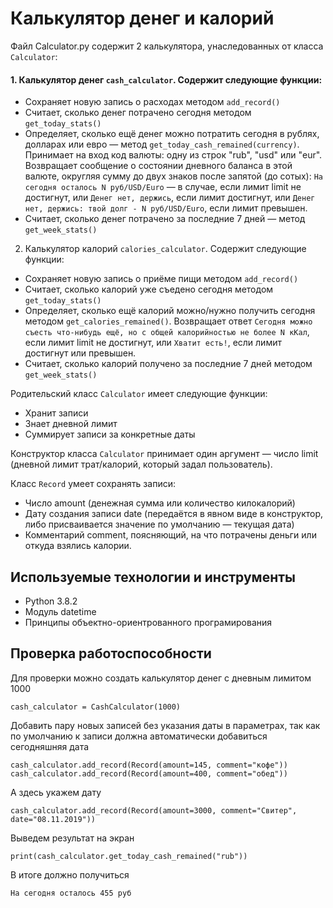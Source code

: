 # Калькулятор денег и калорий

Файл Calculator.py содержит 2 калькулятора, унаследованных от класса ```Calculator```:
#### 1. Калькулятор денег ```cash_calculator```. Содержит следующие функции:
- Сохраняет новую запись о расходах методом ```add_record()```
- Считает, сколько денег потрачено сегодня методом ```get_today_stats()```
- Определяет, сколько ещё денег можно потратить сегодня в рублях, долларах или евро — метод ```get_today_cash_remained(currency)```. Принимает на вход код валюты: одну из строк "rub", "usd" или "eur". Возвращает сообщение о состоянии дневного баланса в этой валюте, округляя сумму до двух знаков после запятой (до сотых):
```На сегодня осталось N руб/USD/Euro``` — в случае, если лимит limit не достигнут, или 
```Денег нет, держись```, если лимит достигнут, или 
```Денег нет, держись: твой долг - N руб/USD/Euro```, если лимит превышен.
- Считает, сколько денег потрачено за последние 7 дней — метод ```get_week_stats()```

2. Калькулятор калорий ```calories_calculator```. Содержит следующие функции:
- Сохраняет новую запись о приёме пищи методом ```add_record()```
- Считает, сколько калорий уже съедено сегодня методом ```get_today_stats()```
- Определяет, сколько ещё калорий можно/нужно получить сегодня методом ```get_calories_remained()```. Возвращает ответ
```Сегодня можно съесть что-нибудь ещё, но с общей калорийностью не более N кКал```, если лимит limit не достигнут, или 
```Хватит есть!```, если лимит достигнут или превышен.
- Считает, сколько калорий получено за последние 7 дней методом ```get_week_stats()```

Родительский класс ```Calculator``` имеет следующие функции: 
- Хранит записи
- Знает дневной лимит 
- Суммирует записи за конкретные даты 

Конструктор класса ```Calculator``` принимает один аргумент — число limit (дневной лимит трат/калорий, который задал пользователь). 

Класс ```Record``` умеет сохранять записи:
- Число amount (денежная сумма или количество килокалорий)
- Дату создания записи date (передаётся в явном виде в конструктор, либо присваивается значение по умолчанию — текущая дата)
- Комментарий comment, поясняющий, на что потрачены деньги или откуда взялись калории.

## Используемые технологии и инструменты

- Python 3.8.2
- Модуль datetime
- Принципы объектно-ориентрованного програмирования

## Проверка работоспособности

Для проверки можно создать калькулятор денег с дневным лимитом 1000

```cash_calculator = CashCalculator(1000)```
        
Добавить пару новых записей без указания даты в параметрах, так как по умолчанию к записи должна автоматически добавиться сегодняшняя дата

```cash_calculator.add_record(Record(amount=145, comment="кофе"))```
```cash_calculator.add_record(Record(amount=400, comment="обед"))```

А здесь укажем дату

```cash_calculator.add_record(Record(amount=3000, comment="Свитер", date="08.11.2019"))```

Выведем результат на экран
                
```print(cash_calculator.get_today_cash_remained("rub"))```

В итоге должно получиться 

```На сегодня осталось 455 руб```
